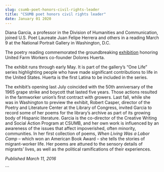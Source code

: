 ```yaml
---
slug: csumb-poet-honors-civil-rights-leader
title: "CSUMB poet honors civil rights leader"
date: January 01 2020
---
```


 
<p>
  Diana Garcia, a professor in the Division of Humanities and Communication,
  joined U.S. Poet Laureate Juan Felipe Herrera and others in a reading March 9
  at the National Portrait Gallery in Washington, D.C.
</p>
<p>
  The poetry reading commemorated the groundbreaking
  <a href="https://npg.si.edu/exhibit/exhhuerta.html">exhibition</a> honoring
  United Farm Workers co&#45;founder Dolores Huerta.
</p>
<p>
  The exhibit runs through early May. It is part of the gallery’s “One Life”
  series highlighting people who have made significant contributions to life in
  the United States. Huerta is the first Latina to be included in the series.
</p>
<p>
  The exhibit’s opening last July coincided with the 50th anniversary of the
  1965 grape strike and boycott that lasted five years. Those actions resulted
  in the farmworker union’s first contract with growers. Last fall, while she
  was in Washington to preview the exhibit, Robert Casper, director of the
  Poetry and Literature Center at the Library of Congress, invited Garcia to
  record some of her poems for the library’s archive as part of its growing body
  of Hispanic literature. Garcia is the co&#45;director of the Creative Writing
  and Social Action Program at CSUMB, and her own work is influenced by an
  awareness of the issues that affect impoverished, often minority, communities.
  In her first collection of poems, <em>When Living Was a Labor Camp</em> –
  which won an American Book Award – she tells the stories of migrant&#45;worker
  life. Her poems are attuned to the sensory details of migrants’ lives, as well
  as the political ramifications of their experiences.

  <em>Published March 11, 2016</em>
</p>
```
